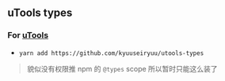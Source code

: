 
## uTools types

### For [uTools](https://u.tools/docs/developer/api.html#%E4%BA%8B%E4%BB%B6)

- `yarn add https://github.com/kyuuseiryuu/utools-types`

> 貌似没有权限推 npm 的 `@types` scope 所以暂时只能这么装了